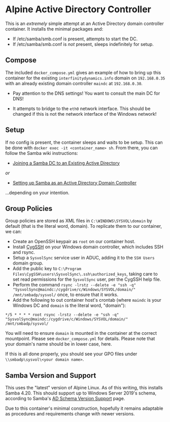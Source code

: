 
# Alpine Active Directory Controller

This is an *extremely* simple attempt at an Active Directory domain controller container. It installs the minimal packages and:

* If /etc/samba/smb.conf is present, attempts to start the DC.
* If /etc/samba/smb.conf is *not* present, sleeps indefinitely for setup.

## Compose

The included `docker_compose.yml` gives an example of how to bring up this container for the existing `interfinitydynamics.info` domain on `192.168.0.35` with an already existing domain controller `maindc` at `192.168.0.30`.

* Pay attention to the DNS settings! You want to consult the main DC for DNS!

* It attempts to bridge to the `eth0` network interface. This should be changed if this is not the network interface of the Windows network!

## Setup

If no config is present, the container sleeps and waits to be setup. This can be done with `docker exec -it <container_name> sh`. From there, you can follow the Samba wiki instructions:

* [Joining a Samba DC to an Existing Active Directory](https://wiki.samba.org/index.php/Joining_a_Samba_DC_to_an_Existing_Active_Directory)

*or*

* [Setting up Samba as an Active Directory Domain Controller](https://wiki.samba.org/index.php/Setting_up_Samba_as_an_Active_Directory_Domain_Controller)

...depending on your intention.

## Group Policies

Group policies are stored as XML files in `C:\WINDOWS\SYSVOL\domain` by default (that is the literal word, domain). To replicate them to our container, we can:

* Create an OpenSSH keypair as `root` on our container host.
* Install [CygSSH](https://github.com/Bill-Stewart/CygSSH) on your Windows domain controller, which includes SSH and rsync.
* Setup a `SysvolSync` service user in ADUC, adding it to the `SSH Users` domain group.
* Add the public key to `C:\Program Files\CygSSH\users\SysvolSync\.ssh\authorized_keys`, taking care to set read permissions for the `SysvolSync` user, per the CygSSH help file.
* Perform the command `rsync -lrstz --delete -e "ssh -q" "SysvolSync@maindc:/cygdrive/c/Windows/SYSVOL/domain/" /mnt/smbadp/sysvol/` once, to ensure that it works.
* Add the following to out container host's crontab (where `maindc` is your Windows DC and `domain` is the literal word, "domain"):

```
*/5 * * * * root rsync -lrstz --delete -e "ssh -q" "SysvolSync@maindc:/cygdrive/c/Windows/SYSVOL/domain/" /mnt/smbadp/sysvol/
```

You will need to ensure `domain` is mounted in the container at the correct mountpoint. Please see `docker_compose.yml` for details. Please note that your domain's name should be in lower case, here.

If this is all done properly, you should see your GPO files under `\\smbadp\sysvol\<your domain name>`.

## Samba Version and Support

This uses the "latest" version of Alpine Linux. As of this writing, this installs Samba 4.20. This should support up to Windows Server 2019's schema, according to Samba's [AD Schema Version Support](https://wiki.samba.org/index.php/AD_Schema_Version_Support) page.

Due to this container's minimal construction, hopefully it remains adaptable as procedures and requirements change with newer versions.

